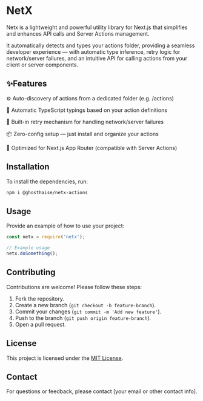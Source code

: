 # NetX

Netx is a lightweight and powerful utility library for Next.js that simplifies and enhances API calls and Server Actions management.

It automatically detects and types your actions folder, providing a seamless developer experience — with automatic type inference, retry logic for network/server failures, and an intuitive API for calling actions from your client or server components.

## ✨Features

⚙️ Auto-discovery of actions from a dedicated folder (e.g. /actions)

🧠 Automatic TypeScript typings based on your action definitions

🔁 Built-in retry mechanism for handling network/server failures

📦 Zero-config setup — just install and organize your actions

🚀 Optimized for Next.js App Router (compatible with Server Actions)

## Installation

To install the dependencies, run:

```bash
npm i @ghosthaise/netx-actions
```

## Usage

Provide an example of how to use your project:

```javascript
const netx = require('netx');

// Example usage
netx.doSomething();
```

## Contributing

Contributions are welcome! Please follow these steps:

1. Fork the repository.
2. Create a new branch (`git checkout -b feature-branch`).
3. Commit your changes (`git commit -m 'Add new feature'`).
4. Push to the branch (`git push origin feature-branch`).
5. Open a pull request.

## License

This project is licensed under the [MIT License](LICENSE).

## Contact

For questions or feedback, please contact [your email or other contact info].